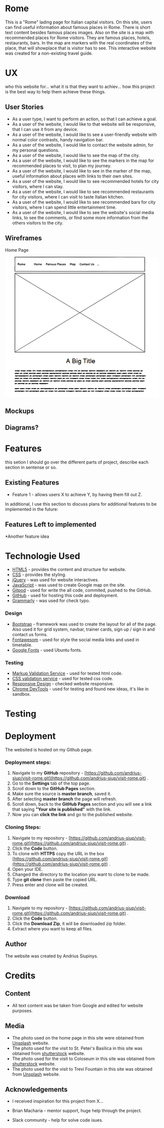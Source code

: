 
# Rome

This is a "Rome" lading page for Italian capital visitors. On this site, users can find useful information about famous places in Rome. 
There is short text content besides famous places images. Also on the site is a map with recommended places for Rome visitors. 
They are famous places, hotels, restaurants, bars. In the map are markers with the real coordinates of the place, that will showplace that is visitor has to see. 
This interactive website was created for a non-existing travel guide.
# UX

who this website for...
what it is that they want to achiev...
how this project is the best way to help them achieve these things.

## User Stories

* As a user type, I want to perform an action, so that I can achieve a goal.
* As a user of the website, I would like to that website will be responsive, that I can use it from any device.
* As a user of the website, I would like to see a user-friendly website with normal color contrasts, handy navigation bar.
* As a user of the website, I would like to contact the website admin, for my personal questions.
* As a user of the website, I would like to see the map of the city.
* As a user of the website, I would like to see the markers in the map for recommended places to visit, to plan my journey.
* As a user of the website, I would like to see in the marker of the map, useful information about places with links to their own sites.
* As a user of the website, I would like to see recommended hotels for city visitors, where I can stay.
* As a user of the website, I would like to see recommended restaurants for city visitors, where I can visit to taste Italian kitchen.
* As a user of the website, I would like to see recommended bars for city visitors, where I can spend little entertainment time. 
* As a user of the website, I would like to see the website's social media links, to see the comments, or find some more information from the others visitors to the city.

## Wireframes

Home Page

![Home](assets/images/wireframes/wireframe-home-page-2.png)


## Mockups

## Diagrams?

# Features
this setion I should go over the different parts of project, describe each section in sentense or so.

## Existing Features
 * Feature 1 - allows users X to achieve Y, by having them fill out Z.
 
 In additional, I use this section to discuss plans for additional features to be 
 implemented in the future:

 ## Features Left to implemented
 *Another feature idea

 # Technologie Used

 * [HTML5](https://en.wikipedia.org/wiki/HTML5) - provides the content and structure for website.
 * [CSS](https://en.wikipedia.org/wiki/CSS) - provides the styling.
 * [jQuery](https://jquery.com/) - was used for website interactives.
 * [JavaScript](https://en.wikipedia.org/wiki/JavaScript) - was used to create Google map on the site.
 * [Gitpod](https://www.gitpod.io/) - used for write the all code, commited, pushed to the GitHub.
 * [GitHub](https://github.com/) - used for hosting this code and deployment.
 * [Grammarly](https://app.grammarly.com/) - was used for check typo.


### Design

* [Bootstrap](https://getbootstrap.com/) - framework was used to create the layout for all of the page. Also used it for grid system, 
navbar, trainer cards, sign up / sign in and contact us forms.
* [Fontawesom](https://fontawesome.com/) - used for style the social media links and used in timetable.
* [Google Fonts](https://fonts.google.com/) - used Ubuntu fonts.

### Testing

* [Markup Validation Service](https://validator.w3.org/) - used for tested html code.
* [CSS validation service](https://jigsaw.w3.org/css-validator/) - used for tested css code.
* [Responsive Design](http://ami.responsivedesign.is/#) - checked website responsive.
* [Chrome DevTools](https://developers.google.com/web/tools/chrome-devtools/) - used for testing and found new ideas, it's like in sandbox.

 # Testing

 # Deployment

 The websited is hosted on my Github page.

### Deployment steps:
1. Navigate to my **GitHub** repository - [https://github.com/andrius-siup/visit-rome.git](https://github.com/andrius-siup/visit-rome.git) . 
1. Go to the **Settings** tab of the top page.
1. Scroll down to the **GitHub Pages** section.
1. Make sure the source is **master branch**, saved it.
1. After selecting **master branch** the page will refresh.
1. Scroll down, back to the **GitHub Pages** section and you will see a link that saying **"Your site is published"** with the link.
1. Now you can **click the link** and go to the published website.

### Cloning Steps:
1. Navigate to my repository - [https://github.com/andrius-siup/visit-rome.git](https://github.com/andrius-siup/visit-rome.git) .
1. Click the **Code** button.
1. To clone with **HTTPS** copy the URL in the box [https://github.com/andrius-siup/visit-rome.git](https://github.com/andrius-siup/visit-rome.git) .
1. Open your IDE.
1. Changed the directory to the location you want to clone to be made.
1. Type **git clone** then paste the copied URL.
1. Press enter and clone will be created.   

### Download
1. Navigate to my repository - [https://github.com/andrius-siup/visit-rome.git](https://github.com/andrius-siup/visit-rome.git) .
1. Click the **Code** button.
1. Click the **Download Zip**, it will be downloaded zip folder.
1. Extract where you want to keep all files.

## Author

The website was created by Andrius Siupinys.

 # Credits

 ## Content
 * All text content was be taken from Google and edited for website purposes.

 ## Media
 * The photo used on the home page in this site were obtained from [Unsplash](https://unsplash.com/photos/vnv6nKdtqLc) website.
 * The photo used for the visit to St. Peter's Basilica in this site was obtained from [shutterstock](https://www.shutterstock.com/image-photo/st-peters-basilica-evening-via-della-1218983827) website.
 * The photo used for the visit to Coloseum in this site was obtained from [shutterstock](https://www.shutterstock.com/image-photo/sunrise-view-colosseum-rome-italy-architecture-789412159) website.
 * The photo used for the visit to Trevi Fountain in this site was obtained from [Unsplash](https://unsplash.com/photos/pbBeTkp97ic) website.
 
 

 ## Acknowledgements
 * I received inspiration for this project from X...

 * Brian Macharia - mentor support, huge help through the project.
 * Slack community - help for solve code isues.





